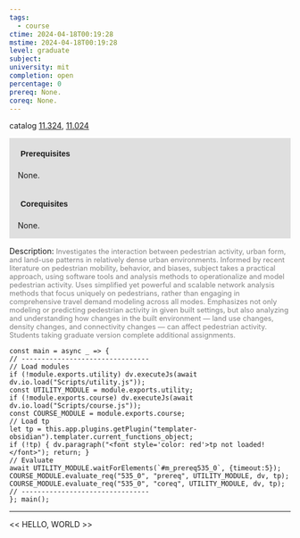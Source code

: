 ```yaml
---
tags:
  - course
ctime: 2024-04-18T00:19:28
mstime: 2024-04-18T00:19:28
level: graduate
subject: 
university: mit
completion: open
percentage: 0
prereq: None.
coreq: None.
---
```


catalog [11.324](http://student.mit.edu/catalog/m11c.html#11.324), [11.024](http://student.mit.edu/catalog/m11a.html#11.024)

<span style="display: block; padding: 15px; background-color: rgb(100, 100, 100, 0.2);"><font id="m_prereq535_0" style="display: block; font-family: Arial, sans-serif; font-weight: bold; padding: 5px">Prerequisites</font><br><span id="prereq535_0">None.</span></span>
<span style="display: block; padding: 15px; background-color: rgb(100, 100, 100, 0.2);"><font id="m_coreq535_0" style="display: block; font-family: Arial, sans-serif; font-weight: bold; padding: 5px">Corequisites</font><br><span id="coreq535_0">None.</span></span>

<font style="">Description:</font>
<font style="color: grey; font-size: 0.8rem;">Investigates the interaction between pedestrian activity, urban form, and land-use patterns in relatively dense urban environments. Informed by recent literature on pedestrian mobility, behavior, and biases, subject takes a practical approach, using software tools and analysis methods to operationalize and model pedestrian activity. Uses simplified yet powerful and scalable network analysis methods that focus uniquely on pedestrians, rather than engaging in comprehensive travel demand modeling across all modes. Emphasizes not only modeling or predicting pedestrian activity in given built settings, but also analyzing and understanding how changes in the built environment — land use changes, density changes, and connectivity changes — can affect pedestrian activity. Students taking graduate version complete additional assignments.</font>

```dataviewjs
const main = async _ => {
// --------------------------------
// Load modules
if (!module.exports.utility) dv.executeJs(await dv.io.load("Scripts/utility.js"));
const UTILITY_MODULE = module.exports.utility;
if (!module.exports.course) dv.executeJs(await dv.io.load("Scripts/course.js"));
const COURSE_MODULE = module.exports.course;
// Load tp
let tp = this.app.plugins.getPlugin("templater-obsidian").templater.current_functions_object;
if (!tp) { dv.paragraph("<font style='color: red'>tp not loaded!</font>"); return; }
// Evaluate
await UTILITY_MODULE.waitForElements(`#m_prereq535_0`, {timeout:5});
COURSE_MODULE.evaluate_req("535_0", "prereq", UTILITY_MODULE, dv, tp);
COURSE_MODULE.evaluate_req("535_0", "coreq", UTILITY_MODULE, dv, tp);
// --------------------------------
}; main();
```

---

<< HELLO, WORLD >>
